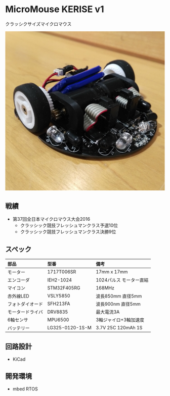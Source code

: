 # MicroMouse KERISE v1

クラッシクサイズマイクロマウス

![KERISE v1](images/kerise-v1.jpg)

## 戦績

- 第37回全日本マイクロマウス大会2016
  - クラッシック競技フレッシュマンクラス予選10位
  - クラッシック競技フレッシュマンクラス決勝9位

## スペック

| 部品             | 型番            | 備考                    |
| :--------------- | :-------------- | :---------------------- |
| モーター         | 1717T006SR      | 17mm x 17mm             |
| エンコーダ       | IEH2-1024       | 1024パルス モーター直結 |
| マイコン         | STM32F405RG     | 168MHz                  |
| 赤外線LED        | VSLY5850        | 波長850mm 直径5mm       |
| フォトダイオード | SFH213FA        | 波長900nm 直径5mm       |
| モータードライバ | DRV8835         | 最大電流3A              |
| 6軸センサ        | MPU6500         | 3軸ジャイロ+3軸加速度   |
| バッテリー       | LG325-0120-1S-M | 3.7V 25C 120mAh 1S      |

## 回路設計

- KiCad

## 開発環境

- mbed RTOS

